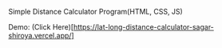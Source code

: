 Simple Distance Calculator Program(HTML, CSS, JS)

Demo: (Click Here)[https://lat-long-distance-calculator-sagar-shiroya.vercel.app/]
